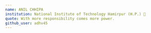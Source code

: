 ```yaml
---
name: ANIL CHHIPA
institution: National Institute of Technology Hamirpur (H.P.) 🚩
quote: With more responsibility comes more power.
github_user: adhv45
---
```

